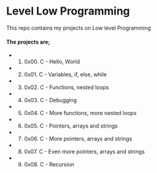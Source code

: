 # Level Low Programming #
This repo contains my projects on Low level Programming

#### The projects are; ####
* 1. 0x00. C - Hello, World  
* 2. 0x01. C - Variables, if, else, while  
* 3. 0x02. C - Functions, nested loops  
* 4. 0x03. C - Debugging  
* 5. 0x04. C - More functions, more nested loops  
* 6. 0x05. C - Pointers, arrays and strings  
* 7. 0x06. C - More pointers, arrays and strings  
* 8. 0x07. C - Even more pointers, arrays and strings  
* 9. 0x08. C - Recursion
